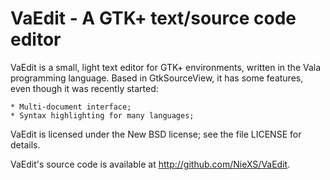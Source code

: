VaEdit - A GTK+ text/source code editor
=======================================

VaEdit is a small, light text editor for GTK+ environments, written in the Vala programming
language. Based in GtkSourceView, it has some features, even though it was recently started:

	* Multi-document interface;
	* Syntax highlighting for many languages;
	

VaEdit is licensed under the New BSD license; see the file LICENSE for details.

VaEdit's source code is available at <http://github.com/NieXS/VaEdit>.
